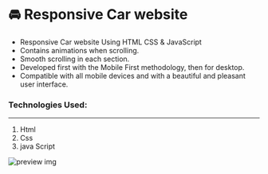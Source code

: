 # 🚘 Responsive Car website

- Responsive Car website Using HTML CSS & JavaScript
- Contains animations when scrolling.
- Smooth scrolling in each section.
- Developed first with the Mobile First methodology, then for desktop.
- Compatible with all mobile devices and with a beautiful and pleasant user interface.

### Technologies Used:

---

1. Html
2. Css
3. java Script
 


![preview img](/preview.png)

